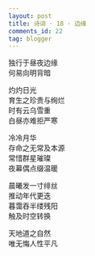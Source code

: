 ```yaml
---
layout: post
title: 诗词 · 18 · 边缘
comments_id: 22
tag: blogger
---
```


独行于昼夜边缘<br />
何易向明背暗

灼灼日光<br />
育生之珍贵与绚烂<br />
时有云乌雪重<br />
白昼亦难拒严寒

冷冷月华<br />
存命之无常及本源<br />
常惜群星璀璨<br />
夜幕偶点缀温暖

晨曦发一寸绯丝<br />
推动年代更迭<br />
暮霭吞半缕残阳<br />
触及时空转换

天地道之自然<br />
唯无悔人性平凡
